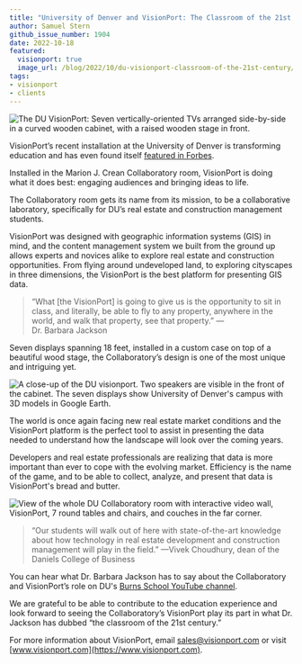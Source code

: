```yaml
---
title: "University of Denver and VisionPort: The Classroom of the 21st Century"
author: Samuel Stern
github_issue_number: 1904
date: 2022-10-18
featured:
  visionport: true
  image_url: /blog/2022/10/du-visionport-classroom-of-the-21st-century/duinspstage2-sm.webp
tags:
- visionport
- clients
---
```


<img alt="The DU VisionPort: Seven vertically-oriented TVs arranged side-by-side in a curved wooden cabinet, with a raised wooden stage in front." src="/blog/2022/10/du-visionport-classroom-of-the-21st-century/duinspstage2-sm.webp">
<!-- photo by Eric Holt -->

VisionPort’s recent installation at the University of Denver is transforming education and has even found itself [featured in Forbes](https://www.forbes.com/sites/jennifercastenson/2022/05/19/five-experts-share-data-strategies-to-survive-wild-housing-market/).

Installed in the Marion J. Crean Collaboratory room, VisionPort is doing what it does best: engaging audiences and bringing ideas to life.

The Collaboratory room gets its name from its mission, to be a collaborative laboratory, specifically for DU’s real estate and construction management students.

VisionPort was designed with geographic information systems (GIS) in mind, and the content management system we built from the ground up allows experts and novices alike to explore real estate and construction opportunities. From flying around undeveloped land, to exploring cityscapes in three dimensions, the VisionPort is the best platform for presenting GIS data.

> “What [the VisionPort] is going to give us is the opportunity to sit in class, and literally, be able to fly to any property, anywhere in the world, and walk that property, see that property.” —Dr.&nbsp;Barbara&nbsp;Jackson

Seven displays spanning 18 feet, installed in a custom case on top of a beautiful wood stage, the Collaboratory’s design is one of the most unique and intriguing yet.

![A close-up of the DU visionport. Two speakers are visible in the front of the cabinet. The seven displays show University of Denver's campus with 3D models in Google Earth.](/blog/2022/10/du-visionport-classroom-of-the-21st-century/denverwide.webp)

The world is once again facing new real estate market conditions and the VisionPort platform is the perfect tool to assist in presenting the data needed to understand how the landscape will look over the coming years.

Developers and real estate professionals are realizing that data is more important than ever to cope with the evolving market. Efficiency is the name of the game, and to be able to collect, analyze, and present that data is VisionPort's bread and butter.

![View of the whole DU Collaboratory room with interactive video wall, VisionPort, 7 round tables and chairs, and couches in the far corner.](/blog/2022/10/du-visionport-classroom-of-the-21st-century/middu-sm.webp)
<!-- photo by Eric Holt -->

> “Our students will walk out of here with state-of-the-art knowledge about how technology in real estate development and construction management will play in the field.” —Vivek&nbsp;Choudhury, dean of the Daniels College of Business

You can hear what Dr. Barbara Jackson has to say about the Collaboratory and VisionPort’s role on DU's [Burns School YouTube channel](https://www.youtube.com/watch?v=uAK2W3Utxek).

We are grateful to be able to contribute to the education experience and look forward to seeing the Collaboratory’s VisionPort play its part in what Dr. Jackson has dubbed “the classroom of the 21st century.”

For more information about VisionPort, email [sales@visionport.com](mailto:sales@visionport.com) or visit [www.visionport.com](https://www.visionport.com).
